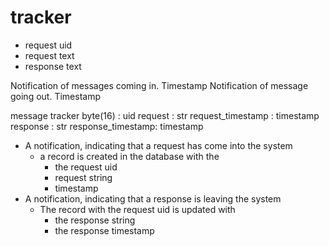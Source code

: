 # tracker

- request uid
- request text
- response text

Notification of messages coming in. Timestamp
Notification of message going out. Timestamp

message tracker
byte(16)          : uid
request           : str
request_timestamp : timestamp 
response          : str
response_timestamp: timestamp

- A notification, indicating that a request has come into the system
  - a record is created in the database with the
    - the request uid
    - request string
    - timestamp
- A notification, indicating that a response is leaving the system
  - The record with the request uid is updated with
    - the response string
    - the response timestamp
